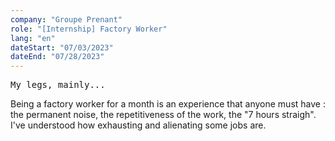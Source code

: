 ```yaml
---
company: "Groupe Prenant"
role: "[Internship] Factory Worker"
lang: "en"
dateStart: "07/03/2023"
dateEnd: "07/28/2023"
---
```

<kbd>My legs, mainly...</kbd>

Being a factory worker for a month is an experience that anyone must have : the permanent noise, the repetitiveness of the work, the "7 hours straigh". I've understood how exhausting and alienating some jobs are.

